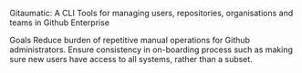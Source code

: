 Gitaumatic: A CLI Tools for managing users, repositories, organisations and teams in Github Enterprise

Goals
Reduce burden of repetitive manual operations for Github administrators.
Ensure consistency in on-boarding process such as making sure new users have access to all systems, rather than a subset.
